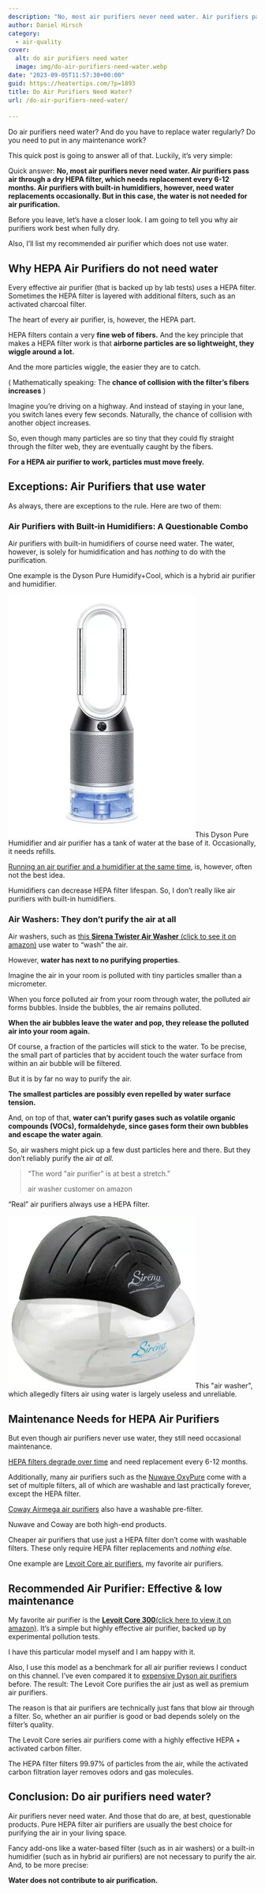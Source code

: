 ```yaml
---
description: "No, most air purifiers never need water. Air purifiers pass air through a dry HEPA filter, which needs replacement every 6-12 months."
author: Daniel Hirsch
category:
  - air-quality
cover:
  alt: do air purifiers need water
  image: img/do-air-purifiers-need-water.webp
date: "2023-09-05T11:57:30+00:00"
guid: https://heatertips.com/?p=1893
title: Do Air Purifiers Need Water?
url: /do-air-purifiers-need-water/

---
```

Do air purifiers need water? And do you have to replace water regularly? Do you need to put in any maintenance work?

This quick post is going to answer all of that. Luckily, it’s very simple:

Quick answer: **No, most air purifiers never need water. Air purifiers pass air through a dry HEPA filter, which needs replacement every 6-12 months. Air purifiers with built-in humidifiers, however, need water replacements occasionally. But in this case, the water is not needed for air purification.**

Before you leave, let’s have a closer look. I am going to tell you why air purifiers work best when fully dry.

Also, I’ll list my recommended air purifier which does not use water.

## Why HEPA Air Purifiers do not need water

Every effective air purifier (that is backed up by lab tests) uses a HEPA filter. Sometimes the HEPA filter is layered with additional filters, such as an activated charcoal filter.

The heart of every air purifier, is, however, the HEPA part.

HEPA filters contain a very **fine web of fibers.** And the key principle that makes a HEPA filter work is that **airborne particles are so lightweight, they wiggle around a lot.**

And the more particles wiggle, the easier they are to catch.

( Mathematically speaking: The **chance of collision with the filter’s fibers increases** )

Imagine you’re driving on a highway. And instead of staying in your lane, you switch lanes every few seconds. Naturally, the chance of collision with another object increases.

So, even though many particles are so tiny that they could fly straight through the filter web, they are eventually caught by the fibers.

**For a HEPA air purifier to work, particles must move freely.**

## Exceptions: Air Purifiers that use water

As always, there are exceptions to the rule. Here are two of them:

### Air Purifiers with Built-in Humidifiers: A Questionable Combo

Air purifiers with built-in humidifiers of course need water. The water, however, is solely for humidification and has _nothing_ to do with the purification.

One example is the Dyson Pure Humidify+Cool, which is a hybrid air purifier and humidifier.

![dyson pure humidify cool air purifier](/img/dyson-pure-humidify-cool-air-purifier.webp)This Dyson Pure Humidifier and air purifier has a tank of water at the base of it. Occasionally, it needs refills.

[Running an air purifier and a humidifier at the same time](/can-you-run-air-purifier-and-humidifier-at-the-same-time/), is, however, often not the best idea.

Humidifiers can decrease HEPA filter lifespan. So, I don’t really like air purifiers with built-in humidifiers.

### Air Washers: They don’t purify the air at all

Air washers, such as [this **Sirena Twister Air Washer** (click to see it on amazon)](https://www.amazon.com/Sirena-Twister-Purifier-Freshener-Black/dp/B01LB7MD4G?crid=23CCL58NMP5GZ&keywords=air%2Bwasher&qid=1693912625&sprefix=air%2Bwashe%2Caps%2C178&sr=8-4&th=1&linkCode=ll1&tag=heatertips-20&linkId=cc0e5c474ac64c8d22633794a13c17b9&language=en_US&ref_=as_li_ss_tl) use water to “wash” the air.

However, **water has next to no purifying properties**.

Imagine the air in your room is polluted with tiny particles smaller than a micrometer.

When you force polluted air from your room through water, the polluted air forms bubbles. Inside the bubbles, the air remains polluted.

**When the air bubbles leave the water and pop, they release the polluted air into your room again.**

Of course, a fraction of the particles will stick to the water. To be precise, the small part of particles that by accident touch the water surface from within an air bubble will be filtered.

But it is by far no way to purify the air.

**The smallest particles are possibly even repelled by water surface tension.**

And, on top of that, **water can’t purify gases such as volatile organic compounds (VOCs), formaldehyde, since gases form their own bubbles and escape the water again**.

So, air washers might pick up a few dust particles here and there. But they don’t reliably purify the air _at all._

> “The word "air purifier" is at best a stretch.”
>
> air washer customer on amazon

“Real” air purifiers always use a HEPA filter.

![sirena air washer](/img/sirena-air-washer.webp)This "air washer", which allegedly filters air using water is largely useless and unreliable.

## Maintenance Needs for HEPA Air Purifiers

But even though air purifiers never use water, they still need occasional maintenance.

[HEPA filters degrade over time](/can-you-run-air-purifier-all-day/) and need replacement every 6-12 months.

Additionally, many air purifiers such as the [Nuwave OxyPure](/nuwave-oxypure-review/) come with a set of multiple filters, all of which are washable and last practically forever, except the HEPA filter.

[Coway Airmega air purifiers](/are-coway-airmega-air-purifiers-worth-it/) also have a washable pre-filter.

Nuwave and Coway are both high-end products.

Cheaper air purifiers that use just a HEPA filter don’t come with washable filters. These only require HEPA filter replacements and _nothing else._

One example are [Levoit Core air purifiers](/best-air-purifier/), my favorite air purifiers.

## Recommended Air Purifier: Effective & low maintenance

My favorite air purifier is the [**Levoit Core 300**(click here to view it on amazon)](https://www.amazon.com/LEVOIT-Core-300S-Air-Purifier/dp/B08L73QL1V?__mk_de_DE=%C3%85M%C3%85%C5%BD%C3%95%C3%91&crid=3O8PD41V3RRCI&keywords=levoit%2Bcore%2B300&qid=1693913911&sprefix=levoit%2Bcore%2B300%2Caps%2C104&sr=8-3&th=1&linkCode=ll1&tag=heatertips-20&linkId=dfa43ae103a1084a71ec40326c423b4f&language=en_US&ref_=as_li_ss_tl). It’s a simple but highly effective air purifier, backed up by experimental pollution tests.

I have this particular model myself and I am happy with it.

Also, I use this model as a benchmark for all air purifier reviews I conduct on this channel. I’ve even compared it to [expensive Dyson air purifiers](/are-dyson-air-purifiers-worth-the-money/) before. The result: The Levoit Core purifies the air just as well as premium air purifiers.

The reason is that air purifiers are technically just fans that blow air through a filter. So, whether an air purifier is good or bad depends solely on the filter’s quality.

The Levoit Core series air purifiers come with a highly effective HEPA + activated carbon filter.

The HEPA filter filters 99.97% of particles from the air, while the activated carbon filtration layer removes odors and gas molecules.

## Conclusion: Do air purifiers need water?

Air purifiers never need water. And those that do are, at best, questionable products. Pure HEPA filter air purifiers are usually the best choice for purifying the air in your living space.

Fancy add-ons like a water-based filter (such as in air washers) or a built-in humidifier (such as in hybrid air purifiers) are not necessary to purify the air. And, to be more precise:

**Water does not contribute to air purification.**
